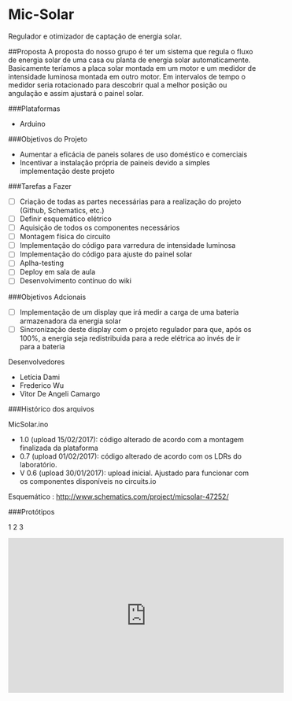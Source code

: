 # Mic-Solar
Regulador e otimizador de captação de energia solar.

##Proposta
A proposta do nosso grupo é ter um sistema que regula o fluxo de energia solar de uma casa ou planta de energia solar automaticamente. Basicamente teríamos a placa solar montada em um motor e um medidor de intensidade luminosa montada em outro motor. Em intervalos de tempo o medidor seria rotacionado para descobrir qual a melhor posição ou angulação e assim ajustará o painel solar. 

###Plataformas
- Arduino

###Objetivos do Projeto
- Aumentar a eficácia de paneis solares de uso doméstico e comerciais
- Incentivar a instalação própria de paineis devido a simples implementação deste projeto

###Tarefas a Fazer
- [ ] Criação de todas as partes necessárias para a realização do projeto (Github, Schematics, etc.)
- [ ] Definir esquemático elétrico
- [ ] Aquisição de todos os componentes necessários
- [ ] Montagem física do circuito
- [ ] Implementação do código para varredura de intensidade luminosa
- [ ] Implementação do código para ajuste do painel solar
- [ ] Aplha-testing
- [ ] Deploy em sala de aula
- [ ] Desenvolvimento contínuo do wiki

###Objetivos Adcionais
- [ ] Implementação de um display que irá medir a carga de uma bateria armazenadora da energia solar
- [ ] Sincronização deste display com o projeto regulador para que, após os 100%, a energia seja redistribuida para a rede elétrica ao invés de ir para a bateria

Desenvolvedores
- Letícia Dami
- Frederico Wu
- Vitor De Angeli Camargo

###Histórico dos arquivos

MicSolar.ino
- 1.0 (upload 15/02/2017): código alterado de acordo com a montagem finalizada da plataforma
- 0.7 (upload 01/02/2017): código alterado de acordo com os LDRs do laboratório.
- V 0.6 (upload 30/01/2017): upload inicial. Ajustado para funcionar com os componentes disponíveis no circuits.io

Esquemático : http://www.schematics.com/project/micsolar-47252/

###Protótipos

1
2
3

<iframe width="560" height="315" src="https://www.youtube.com/embed/q-xrUBAfass" frameborder="0" allowfullscreen></iframe>







